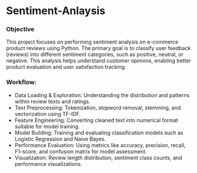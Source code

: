 # Sentiment-Anlaysis
### Objective
This project focuses on performing sentiment analysis on e-commerce product reviews using Python. The primary goal is to classify user feedback (reviews) into different sentiment categories, such as positive, neutral, or negative. This analysis helps understand customer opinions, enabling better product evaluation and user satisfaction tracking.
### Workflow:
* Data Loading & Exploration: Understanding the distribution and patterns within review texts and ratings.
* Text Preprocessing: Tokenization, stopword removal, stemming, and vectorization using TF-IDF.
* Feature Engineering: Converting cleaned text into numerical format suitable for model training.
* Model Building: Training and evaluating classification models such as Logistic Regression and Naive Bayes.
* Performance Evaluation: Using metrics like accuracy, precision, recall, F1-score, and confusion matrix for model assessment.
* Visualization: Review length distribution, sentiment class counts, and performance visualizations.
